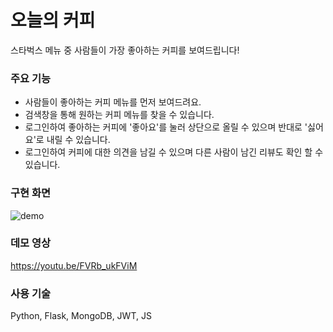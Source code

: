 # 오늘의 커피

스타벅스 메뉴 중 사람들이 가장 좋아하는 커피를 보여드립니다!

### 주요 기능
- 사람들이 좋아하는 커피 메뉴를 먼저 보여드려요.
- 검색창을 통해 원하는 커피 메뉴를 찾을 수 있습니다.
- 로그인하여 좋아하는 커피에 '좋아요'를 눌러 상단으로 올릴 수 있으며 반대로 '싫어요'로 내릴 수 있습니다.
- 로그인하여 커피에 대한 의견을 남길 수 있으며 다른 사람이 남긴 리뷰도 확인 할 수 있습니다.

### 구현 화면
![demo](https://user-images.githubusercontent.com/58046372/109933483-ce5abf80-7d0e-11eb-9b54-3ffc4c5f596c.gif)

### 데모 영상
https://youtu.be/FVRb_ukFViM

### 사용 기술
Python, Flask, MongoDB, JWT, JS

